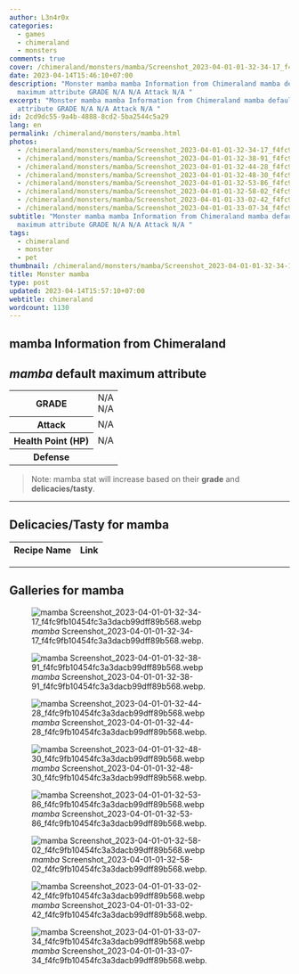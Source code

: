 ```yaml
---
author: L3n4r0x
categories:
  - games
  - chimeraland
  - monsters
comments: true
cover: /chimeraland/monsters/mamba/Screenshot_2023-04-01-01-32-34-17_f4fc9fb10454fc3a3dacb99dff89b568.webp
date: 2023-04-14T15:46:10+07:00
description: "Monster mamba mamba Information from Chimeraland mamba default
  maximum attribute GRADE N/A N/A Attack N/A "
excerpt: "Monster mamba mamba Information from Chimeraland mamba default maximum
  attribute GRADE N/A N/A Attack N/A "
id: 2cd9dc55-9a4b-4888-8cd2-5ba2544c5a29
lang: en
permalink: /chimeraland/monsters/mamba.html
photos:
  - /chimeraland/monsters/mamba/Screenshot_2023-04-01-01-32-34-17_f4fc9fb10454fc3a3dacb99dff89b568.webp
  - /chimeraland/monsters/mamba/Screenshot_2023-04-01-01-32-38-91_f4fc9fb10454fc3a3dacb99dff89b568.webp
  - /chimeraland/monsters/mamba/Screenshot_2023-04-01-01-32-44-28_f4fc9fb10454fc3a3dacb99dff89b568.webp
  - /chimeraland/monsters/mamba/Screenshot_2023-04-01-01-32-48-30_f4fc9fb10454fc3a3dacb99dff89b568.webp
  - /chimeraland/monsters/mamba/Screenshot_2023-04-01-01-32-53-86_f4fc9fb10454fc3a3dacb99dff89b568.webp
  - /chimeraland/monsters/mamba/Screenshot_2023-04-01-01-32-58-02_f4fc9fb10454fc3a3dacb99dff89b568.webp
  - /chimeraland/monsters/mamba/Screenshot_2023-04-01-01-33-02-42_f4fc9fb10454fc3a3dacb99dff89b568.webp
  - /chimeraland/monsters/mamba/Screenshot_2023-04-01-01-33-07-34_f4fc9fb10454fc3a3dacb99dff89b568.webp
subtitle: "Monster mamba mamba Information from Chimeraland mamba default
  maximum attribute GRADE N/A N/A Attack N/A "
tags:
  - chimeraland
  - monster
  - pet
thumbnail: /chimeraland/monsters/mamba/Screenshot_2023-04-01-01-32-34-17_f4fc9fb10454fc3a3dacb99dff89b568.webp
title: Monster mamba
type: post
updated: 2023-04-14T15:57:10+07:00
webtitle: chimeraland
wordcount: 1130
---
```


<link
  rel="stylesheet"
  href="https://rawcdn.githack.com/dimaslanjaka/Web-Manajemen/870a349/css/bootstrap-5-3-0-alpha3-wrapper.css"
/>
<section id="bootstrap-wrapper">
  <div data-bs-theme="dark">
    <h2>mamba Information from Chimeraland</h2>
    <h2 id="attribute"><i>mamba</i> default maximum attribute</h2>
    <div class="row">
      <div class="col mb-2">
        <div class="card">
          <div class="card-body">
            <table>
              <tr>
                <th>GRADE</th>
                <td>N/A <br />N/A</td>
              </tr>
              <tr>
                <th>Attack</th>
                <td>N/A</td>
              </tr>
              <tr>
                <th>Health Point (HP)</th>
                <td>N/A</td>
              </tr>
              <tr>
                <th>Defense</th>
                <td></td>
              </tr>
            </table>
          </div>
        </div>
      </div>
    </div>
    <blockquote class="bd-callout bd-callout-warning">
      Note: mamba stat will increase based on their <b>grade</b> and
      <b>delicacies/tasty</b>.
    </blockquote>
    <hr />
    <h2 id="delicacies">Delicacies/Tasty for mamba</h2>
    <div class="card">
      <div class="card-body">
        <div class="table-responsive">
          <table class="table table-striped">
            <thead>
              <tr>
                <th>Recipe Name</th>
                <th>Link</th>
              </tr>
            </thead>
            <tbody></tbody>
          </table>
        </div>
      </div>
    </div>
    <hr />
    <div id="gallery">
      <h2>Galleries for mamba</h2>
      <div class="row">
        <div class="col-lg-6 col-12">
          <figure>
            <img
              src="https://www.webmanajemen.com/chimeraland/monsters/mamba/Screenshot_2023-04-01-01-32-34-17_f4fc9fb10454fc3a3dacb99dff89b568.webp"
              alt="mamba Screenshot_2023-04-01-01-32-34-17_f4fc9fb10454fc3a3dacb99dff89b568.webp"
            />
            <figcaption style="word-wrap: break-word">
              <i>mamba</i>
              Screenshot_2023-04-01-01-32-34-17_f4fc9fb10454fc3a3dacb99dff89b568.webp.
            </figcaption>
          </figure>
        </div>
        <div class="col-lg-6 col-12">
          <figure>
            <img
              src="https://www.webmanajemen.com/chimeraland/monsters/mamba/Screenshot_2023-04-01-01-32-38-91_f4fc9fb10454fc3a3dacb99dff89b568.webp"
              alt="mamba Screenshot_2023-04-01-01-32-38-91_f4fc9fb10454fc3a3dacb99dff89b568.webp"
            />
            <figcaption style="word-wrap: break-word">
              <i>mamba</i>
              Screenshot_2023-04-01-01-32-38-91_f4fc9fb10454fc3a3dacb99dff89b568.webp.
            </figcaption>
          </figure>
        </div>
        <div class="col-lg-6 col-12">
          <figure>
            <img
              src="https://www.webmanajemen.com/chimeraland/monsters/mamba/Screenshot_2023-04-01-01-32-44-28_f4fc9fb10454fc3a3dacb99dff89b568.webp"
              alt="mamba Screenshot_2023-04-01-01-32-44-28_f4fc9fb10454fc3a3dacb99dff89b568.webp"
            />
            <figcaption style="word-wrap: break-word">
              <i>mamba</i>
              Screenshot_2023-04-01-01-32-44-28_f4fc9fb10454fc3a3dacb99dff89b568.webp.
            </figcaption>
          </figure>
        </div>
        <div class="col-lg-6 col-12">
          <figure>
            <img
              src="https://www.webmanajemen.com/chimeraland/monsters/mamba/Screenshot_2023-04-01-01-32-48-30_f4fc9fb10454fc3a3dacb99dff89b568.webp"
              alt="mamba Screenshot_2023-04-01-01-32-48-30_f4fc9fb10454fc3a3dacb99dff89b568.webp"
            />
            <figcaption style="word-wrap: break-word">
              <i>mamba</i>
              Screenshot_2023-04-01-01-32-48-30_f4fc9fb10454fc3a3dacb99dff89b568.webp.
            </figcaption>
          </figure>
        </div>
        <div class="col-lg-6 col-12">
          <figure>
            <img
              src="https://www.webmanajemen.com/chimeraland/monsters/mamba/Screenshot_2023-04-01-01-32-53-86_f4fc9fb10454fc3a3dacb99dff89b568.webp"
              alt="mamba Screenshot_2023-04-01-01-32-53-86_f4fc9fb10454fc3a3dacb99dff89b568.webp"
            />
            <figcaption style="word-wrap: break-word">
              <i>mamba</i>
              Screenshot_2023-04-01-01-32-53-86_f4fc9fb10454fc3a3dacb99dff89b568.webp.
            </figcaption>
          </figure>
        </div>
        <div class="col-lg-6 col-12">
          <figure>
            <img
              src="https://www.webmanajemen.com/chimeraland/monsters/mamba/Screenshot_2023-04-01-01-32-58-02_f4fc9fb10454fc3a3dacb99dff89b568.webp"
              alt="mamba Screenshot_2023-04-01-01-32-58-02_f4fc9fb10454fc3a3dacb99dff89b568.webp"
            />
            <figcaption style="word-wrap: break-word">
              <i>mamba</i>
              Screenshot_2023-04-01-01-32-58-02_f4fc9fb10454fc3a3dacb99dff89b568.webp.
            </figcaption>
          </figure>
        </div>
        <div class="col-lg-6 col-12">
          <figure>
            <img
              src="https://www.webmanajemen.com/chimeraland/monsters/mamba/Screenshot_2023-04-01-01-33-02-42_f4fc9fb10454fc3a3dacb99dff89b568.webp"
              alt="mamba Screenshot_2023-04-01-01-33-02-42_f4fc9fb10454fc3a3dacb99dff89b568.webp"
            />
            <figcaption style="word-wrap: break-word">
              <i>mamba</i>
              Screenshot_2023-04-01-01-33-02-42_f4fc9fb10454fc3a3dacb99dff89b568.webp.
            </figcaption>
          </figure>
        </div>
        <div class="col-lg-6 col-12">
          <figure>
            <img
              src="https://www.webmanajemen.com/chimeraland/monsters/mamba/Screenshot_2023-04-01-01-33-07-34_f4fc9fb10454fc3a3dacb99dff89b568.webp"
              alt="mamba Screenshot_2023-04-01-01-33-07-34_f4fc9fb10454fc3a3dacb99dff89b568.webp"
            />
            <figcaption style="word-wrap: break-word">
              <i>mamba</i>
              Screenshot_2023-04-01-01-33-07-34_f4fc9fb10454fc3a3dacb99dff89b568.webp.
            </figcaption>
          </figure>
        </div>
      </div>
    </div>
  </div>
</section>